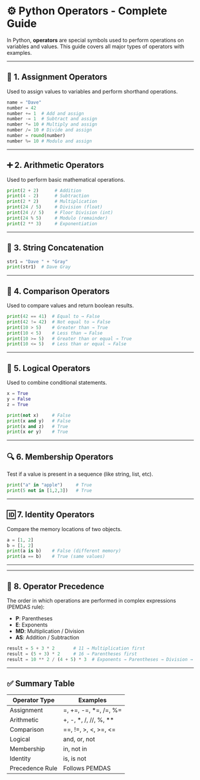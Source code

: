 # ⚙️ Python Operators - Complete Guide

In Python, **operators** are special symbols used to perform operations on variables and values. This guide covers all major types of operators with examples.

---

## 🧮 1. Assignment Operators
Used to assign values to variables and perform shorthand operations.
```python
name = "Dave"
number = 42
number += 1  # Add and assign
number -= 1  # Subtract and assign
number *= 10 # Multiply and assign
number /= 10 # Divide and assign
number = round(number)
number %= 10 # Modulo and assign
```

---

## ➕ 2. Arithmetic Operators
Used to perform basic mathematical operations.
```python
print(2 + 2)      # Addition
print(4 - 2)      # Subtraction
print(2 * 2)      # Multiplication
print(24 / 5)     # Division (float)
print(24 // 5)    # Floor Division (int)
print(24 % 5)     # Modulo (remainder)
print(2 ** 3)     # Exponentiation
```

---

## 🔗 3. String Concatenation
```python
str1 = "Dave " + "Gray"
print(str1)  # Dave Gray
```

---

## 🧾 4. Comparison Operators
Used to compare values and return boolean results.
```python
print(42 == 41)  # Equal to → False
print(42 != 42)  # Not equal to → False
print(10 > 5)    # Greater than → True
print(10 < 5)    # Less than → False
print(10 >= 5)   # Greater than or equal → True
print(10 <= 5)   # Less than or equal → False
```

---

## 🧠 5. Logical Operators
Used to combine conditional statements.
```python
x = True
y = False
z = True

print(not x)     # False
print(x and y)   # False
print(x and z)   # True
print(x or y)    # True
```

---

## 🔍 6. Membership Operators
Test if a value is present in a sequence (like string, list, etc).
```python
print("a" in "apple")     # True
print(5 not in [1,2,3])   # True
```

---

## 🆔 7. Identity Operators
Compare the memory locations of two objects.
```python
a = [1, 2]
b = [1, 2]
print(a is b)    # False (different memory)
print(a == b)    # True (same values)
```

---


---

## 🧮 8. Operator Precedence
The order in which operations are performed in complex expressions (PEMDAS rule):
- **P**: Parentheses
- **E**: Exponents
- **MD**: Multiplication / Division
- **AS**: Addition / Subtraction

```python
result = 5 + 3 * 2       # 11 → Multiplication first
result = (5 + 3) * 2     # 16 → Parentheses first
result = 10 ** 2 / (4 + 5) * 3  # Exponents → Parentheses → Division → Multiplication
```

---

## ✅ Summary Table
| Operator Type       | Examples                       |
|---------------------|--------------------------------|
| Assignment          | =, +=, -=, *=, /=, %=          |
| Arithmetic          | +, -, *, /, //, %, **          |
| Comparison          | ==, !=, >, <, >=, <=           |
| Logical             | and, or, not                   |
| Membership          | in, not in                     |
| Identity            | is, is not                     |
| Precedence Rule     | Follows PEMDAS                 |

